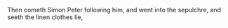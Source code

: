 Then cometh Simon Peter following him, and went into the sepulchre, and seeth the linen clothes lie,

